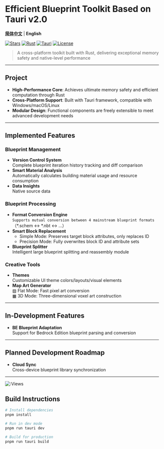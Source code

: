 # Efficient Blueprint Toolkit Based on Tauri v2.0

**[简体中文](README.md)** | **English**

[![Stars](https://img.shields.io/github/stars/guapi-exe/McSTools?style=flat-square&label=Stars)](https://github.com/guapi-exe/McSTools/stargazers)
[![Rust](https://img.shields.io/badge/Built%20With-Rust-orange?logo=rust)](https://www.rust-lang.org/)
[![Tauri](https://img.shields.io/badge/Framework-Tauri%202.0-blue)](https://tauri.app/)
[![License](https://img.shields.io/badge/License-AGPLv3-green)]()

> A cross-platform toolkit built with Rust, delivering exceptional memory safety and native-level performance

---

##  Project
- **High-Performance Core**: Achieves ultimate memory safety and efficient computation through Rust
- **Cross-Platform Support**: Built with Tauri framework, compatible with Windows/macOS/Linux
- **Modular Design**: Functional components are freely extensible to meet advanced development needs

---

##  Implemented Features

### Blueprint Management
- **Version Control System**  
  Complete blueprint iteration history tracking and diff comparison
- **Smart Material Analysis**  
  Automatically calculates building material usage and resource consumption
- **Data Insights**  
  Native source data

### Blueprint Processing
- **Format Conversion Engine**  
  `Supports mutual conversion between 4 mainstream blueprint formats`（*.schem ↔ *.nbt ↔ ...）
- **Smart Block Replacement**
    - Simple Mode: Preserves target block attributes, only replaces ID
    - Precision Mode: Fully overwrites block ID and attribute sets
- **Blueprint Splitter**  
  Intelligent large blueprint splitting and reassembly module

### Creative Tools
- **Themes**  
  Customizable UI theme colors/layouts/visual elements
- **Map Art Generator**  
  ▨ Flat Mode: Fast pixel art conversion  
  ▦ 3D Mode: Three-dimensional voxel art construction

---

##  In-Development Features
- **BE Blueprint Adaptation**  
  Support for Bedrock Edition blueprint parsing and conversion


---

##  Planned Development Roadmap
- **Cloud Sync**  
  Cross-device blueprint library synchronization

---

![:Views](https://count.getloli.com/@guapi-exe_McSTools?name=guapi-exe_McSTools&theme=original-new&padding=8&offset=0&align=top&scale=1&pixelated=1&darkmode=auto)
##  Build Instructions
```bash
# Install dependencies
pnpm install

# Run in dev mode
pnpm run tauri dev

# Build for production
pnpm run tauri build